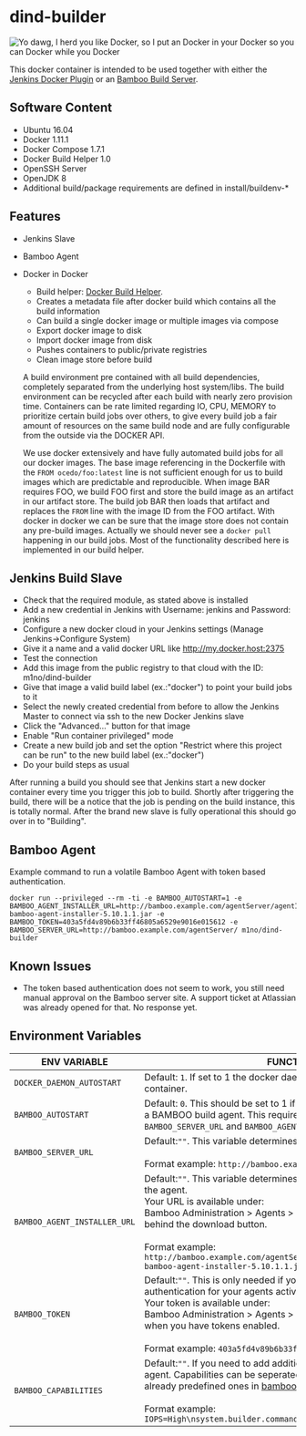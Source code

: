 dind-builder
============
![Yo dawg, I herd you like Docker, so I put an Docker in your Docker so you can Docker while you Docker](https://i.chzbgr.com/full/8756567296/h9E60BDB6/)

This docker container is intended to be used together with either the
[Jenkins Docker Plugin](https://wiki.jenkins-ci.org/display/JENKINS/Docker+Plugin) or an [Bamboo Build Server](https://de.atlassian.com/software/bamboo).

Software Content
-----
* Ubuntu 16.04
* Docker 1.11.1
* Docker Compose 1.7.1
* Docker Build Helper 1.0
* OpenSSH Server
* OpenJDK 8
* Additional build/package requirements are defined in install/buildenv-*

Features
-----
* Jenkins Slave
* Bamboo Agent
* Docker in Docker
  * Build helper: [Docker Build Helper](install/docker-build.pl).
   * Creates a metadata file after docker build which contains all the build information
   * Can build a single docker image or multiple images via compose
   * Export docker image to disk
   * Import docker image from disk
   * Pushes containers to public/private registries
  * Clean image store before build


  A build environment pre contained with all build dependencies, completely separated from the underlying host system/libs. The build environment can be recycled after each build with nearly zero provision time. Containers can be rate limited regarding IO, CPU, MEMORY to prioritize certain build jobs over others, to give every build job a fair amount of resources on the same build node and are fully configurable from the outside via the DOCKER API.

  We use docker extensively and have fully automated build jobs for all our docker images. The base image referencing in the Dockerfile with the ```FROM ocedo/foo:latest``` line is not sufficient enough for us to build images which are predictable and reproducible. When image BAR requires FOO, we build FOO first and store the build image as an artifact in our artifact store. The build job BAR then loads that artifact and replaces the ```FROM``` line with the image ID from the FOO artifact. With docker in docker we can be sure that the image store does not contain any pre-build images. Actually we should never see a ```docker pull``` happening in our build jobs. Most of the functionality described here is implemented in our build helper.

Jenkins Build Slave
-----
* Check that the required module, as stated above is installed
* Add a new credential in Jenkins with Username: jenkins and Password: jenkins
* Configure a new docker cloud in your Jenkins settings (Manage Jenkins->Configure System)
 * Give it a name and a valid docker URL like http://my.docker.host:2375
 * Test the connection
 * Add this image from the public registry to that cloud with the ID: m1no/dind-builder
 * Give that image a valid build label (ex.:"docker") to point your build jobs to it
 * Select the newly created credential from before to allow the Jenkins Master to connect
   via ssh to the new Docker Jenkins slave
 * Click the "Advanced..." button for that image
 * Enable "Run container privileged" mode
* Create a new build job and set the option "Restrict where this project can be run" to
  the new build label (ex.:"docker")
* Do your build steps as usual

After running a build you should see that Jenkins start a new docker container
every time you trigger this job to build. Shortly after triggering the build, there will
be a notice that the job is pending on the build instance, this is totally normal. After
the brand new slave is fully operational this should go over in to "Building".

Bamboo Agent
-----
Example command to run a volatile Bamboo Agent with token based authentication.
```
docker run --privileged --rm -ti -e BAMBOO_AUTOSTART=1 -e BAMBOO_AGENT_INSTALLER_URL=http://bamboo.example.com/agentServer/agentInstaller/atlassian-bamboo-agent-installer-5.10.1.1.jar -e BAMBOO_TOKEN=403a5fd4v89b6b33ff46805a6529e9016e015612 -e BAMBOO_SERVER_URL=http://bamboo.example.com/agentServer/ m1no/dind-builder
```

Known Issues
-----
* The token based authentication does not seem to work, you still need manual approval on the Bamboo server site. A support ticket at Atlassian was already opened for that. No response yet.

Environment Variables
-----
| ENV VARIABLE | FUNCTION |
| ------------ | -------- |
| ```DOCKER_DAEMON_AUTOSTART``` | Default: ```1```. If set to 1 the docker daemon is starting inside the docker container. |
| ```BAMBOO_AUTOSTART``` | Default: ```0```. This should be set to 1 if you want to run this container as a BAMBOO build agent. This requires the environment variables ```BAMBOO_SERVER_URL``` and ```BAMBOO_AGENT_INSTALLER_URL``` to be set. |
| ```BAMBOO_SERVER_URL``` | Default:```""```. This variable determines the BAMBOO server url. <br><br>Format example: ```http://bamboo.example.com/agentServer/``` |
| ```BAMBOO_AGENT_INSTALLER_URL``` | Default:```""```. This variable determines the BAMBOO download url for the agent. <br>Your URL is available under: <br> Bamboo Administration > Agents > Install Remote Agent <br> behind the download button.  <br><br>Format example: ```http://bamboo.example.com/agentServer/agentInstaller/atlassian-bamboo-agent-installer-5.10.1.1.jar``` |
| ```BAMBOO_TOKEN``` | Default:```""```. This is only needed if you have token based authentication for your agents activated. <br>Your token is available under: <br>Bamboo Administration > Agents > Install Remote Agent<br> when you have tokens enabled. <br><br>Format example: ```403a5fd4v89b6b33ff46805a6529e9016e015612``` |
| ```BAMBOO_CAPABILITIES``` | Default:```""```. If you need to add additional BAMBOO capabilities to the agent. Capabilities can be seperated by the <b>;</b>-Delimiter. There are already predefined ones in [bamboo/bamboo-capabilities.properties](bamboo/bamboo-capabilities.properties) <br><br>Format example: ```IOPS=High\nsystem.builder.command.echo=/bin/echo``` |
